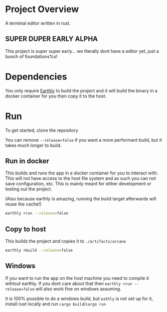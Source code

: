 # Project Overview
A terminal editor written in rust.

## SUPER DUPER EARLY ALPHA
This project is super super early... we literally dont have a editor yet, just a bunch of foundations%s!

# Dependencies
You only require [Earthly](https://earthly.dev/get-earthly) to build the project and it will build the binary in a docker container for you then copy it to the host.

# Run
To get started, clone the repository

You can remove `--release=false` if you want a more performant build, but it takes much longer to build.


## Run in docker
This builds and runs the app in a docker container for you to interact with.
This will not have access to the host file system and as such you can not save configuration, etc. This is mainly meant for either development or testing out the project.

(Also because earthly is amazing, running the build target afterwards will reuse the cache!)
```bash
earthly +run --release=false
```

## Copy to host
This builds the project and copies it to `./artifacts/arcane`
```bash
earthly +build --release=false
```

## Windows
If you want to run the app on the host machine you need to compile it wihtout earthly. If you dont care about that then `earthly +run --release=false` will also work fine on windows assuming.

It is 100% possible to do a windows build, but `eathly` is not set up for it, install rust locally and run `cargo build`/`cargo run`
